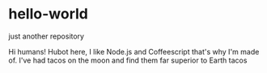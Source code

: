 # hello-world
just another repository

Hi humans!
Hubot here, I like Node.js and Coffeescript that's why I'm made of.
I've had tacos on the moon and find them far superior to Earth tacos
